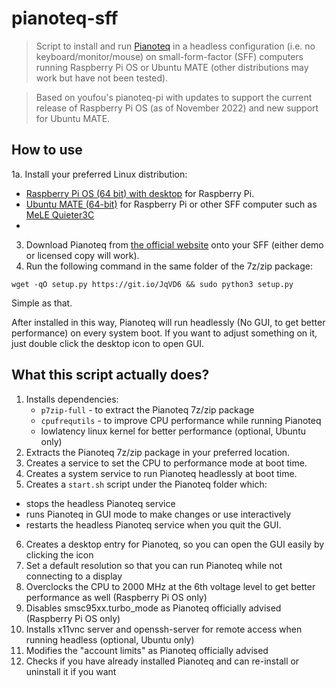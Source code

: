 # pianoteq-sff

> Script to install and run [Pianoteq](https://pianoteq.com/) in a headless configuration (i.e. no keyboard/monitor/mouse) on small-form-factor (SFF) computers running Raspberry Pi OS or Ubuntu MATE (other distributions may work but have not been tested).

> Based on youfou's pianoteq-pi with updates to support the current release of Raspberry Pi OS (as of November 2022) and new support for Ubuntu MATE.

## How to use

1a. Install your preferred Linux distribution:
   - [Raspberry Pi OS (64 bit) with desktop](https://www.raspberrypi.com/software/operating-systems/#raspberry-pi-os-64-bit) for Raspberry Pi.
   - [Ubuntu MATE (64-bit)](https://ubuntu-mate.org/download/) for Raspberry Pi or other SFF computer such as [MeLE Quieter3C](https://ww.amazon.com/gp/product/B0B765VF84)
   - 
3. Download Pianoteq from [the official website](https://pianoteq.com/) onto your SFF (either demo or licensed copy will work).
4. Run the following command in the same folder of the 7z/zip package:
```shell
wget -qO setup.py https://git.io/JqVD6 && sudo python3 setup.py
```
Simple as that.

After installed in this way, Pianoteq will run headlessly (No GUI, to get better performance) on every system boot.
If you want to adjust something on it, just double click the desktop icon to open GUI.

## What this script actually does?

1. Installs dependencies:
   - `p7zip-full` - to extract the Pianoteq 7z/zip package
   - `cpufrequtils` - to improve CPU performance while running Pianoteq
   - lowlatency linux kernel for better performance (optional, Ubuntu only)
2. Extracts the Pianoteq 7z/zip package in your preferred location.
3. Creates a service to set the CPU to performance mode at boot time.
7. Creates a system service to run Pianoteq headlessly at boot time.
4. Creates a `start.sh` script under the Pianoteq folder which:
  - stops the headless Pianoteq service
  - runs Pianoteq in GUI mode to make changes or use interactively
  - restarts the headless Pianoteq service when you quit the GUI.
6. Creates a desktop entry for Pianoteq, so you can open the GUI easily by clicking the icon
8. Set a default resolution so that you can run Pianoteq while not connecting to a display
9. Overclocks the CPU to 2000 MHz at the 6th voltage level to get better performance as well (Raspberry Pi OS only)
10. Disables smsc95xx.turbo_mode as Pianoteq officially advised (Raspberry Pi OS only)
11. Installs x11vnc server and openssh-server for remote access when running headless (optional, Ubuntu only)
13. Modifies the "account limits" as Pianoteq officially advised
14. Checks if you have already installed Pianoteq and can re-install or uninstall it if you want
